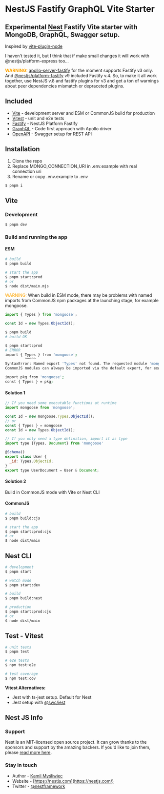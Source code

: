 # NestJS Fastify GraphQL Vite Starter

## Experimental [Nest](https://github.com/nestjs/nest) Fastify Vite starter with MongoDB, GraphQL, Swagger setup.

Inspired by [vite-plugin-node](https://github.com/axe-me/vite-plugin-node) 

I haven't tested it, but I think that if make small changes it will work with @nestjs/platform-express too...

<strong style="color: orange">WARNING:</strong>
[apollo-server-fastify](https://github.com/apollographql/apollo-server/tree/main/packages/apollo-server-fastify) for the moment supports Fastify v3 only. And [@nestjs/platform-fastify](https://www.npmjs.com/package/@nestjs/platform-fastify) v9 included Fastify v.4. So, to make it all work together, use NestJS v.8 and fastify plugins for v3 and get a ton of warnings about peer dependencies mismatch or depraceted plugins.

## Included

* [Vite](https://vitejs.dev/) - development server and ESM or CommonJS build for production
* [Vitest](https://vitest.dev/) - unit and e2e tests
* [Fastify](https://docs.nestjs.com/techniques/performance) - NestJS Platform Fastify
* [GraphQL](https://docs.nestjs.com/graphql/quick-start) - Code first approach with Apollo driver 
* [OpenAPI](https://docs.nestjs.com/openapi/introduction) - Swagger setup for REST API

## Installation

1. Clone the repo
2. Replace MONGO_CONNECTION_URI in .env.example with real connection uri
3. Rename or copy .env.example to .env

```bash
$ pnpm i
```

## Vite

### Development

```bash
$ pnpm dev
```

### Build and running the app

#### ESM

```bash
# build
$ pnpm build

# start the app
$ pnpm start:prod
# or
$ node dist/main.mjs
```

<span style="color: orange">WARNING:</span> When build in ESM mode, there may be problems with named imports from CommonJS npm packages at the launching stage, for example mongoose.

```javascript
import { Types } from 'mongoose';

const Id = new Types.ObjectId();
```
```bash
$ pnpm build
# build OK

$ pnpm start:prod
# ERROR
import { Types } from 'mongoose';
         ^^^^^
SyntaxError: Named export 'Types' not found. The requested module 'mongoose' is a CommonJS module, which may not support all module.exports as named exports.
CommonJS modules can always be imported via the default export, for example using:

import pkg from 'mongoose';
const { Types } = pkg;
```
#### Solution 1
```javascript
// If you need some executable functions at runtime
import mongoose from 'mongoose';

const Id = new mongoose.Types.ObjectId();
// or
const { Types } = mongoose
const Id = new Types.ObjectId();

// If you only need a type definition, import it as type
import type {Types, Document} from 'mongoose'

@Schema()
export class User {
  _id: Types.ObjectId;
}
export type UserDocument = User & Document;
```
#### Solution 2
Build in CommonJS mode with Vite or Nest CLI


#### CommonJS
```bash
# build
$ pnpm build:cjs

# start the app
$ pnpm start:prod:cjs
# or
$ node dist/main
```

## Nest CLI

```bash
# development
$ pnpm start

# watch mode
$ pnpm start:dev

# build
$ pnpm build:nest

# production
$ pnpm start:prod:cjs
# or
$ node dist/main
```

## Test - Vitest

```bash
# unit tests
$ pnpm test

# e2e tests
$ npm test:e2e

# test coverage
$ npm test:cov
```

<strong>Vitest Alternatives:</strong>

* Jest with ts-jest setup. Default for Nest
* Jest setup with [@swc/jest](https://swc.rs/docs/usage/jest)
  

## Nest JS Info

### Support

Nest is an MIT-licensed open source project. It can grow thanks to the sponsors and support by the amazing backers. If you'd like to join them, please [read more here](https://docs.nestjs.com/support).

### Stay in touch

- Author - [Kamil Myśliwiec](https://kamilmysliwiec.com)
- Website - [https://nestjs.com](https://nestjs.com/)
- Twitter - [@nestframework](https://twitter.com/nestframework)
